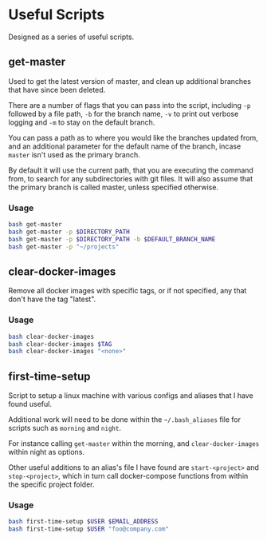 # Useful Scripts

Designed as a series of useful scripts.

## get-master

Used to get the latest version of master, and clean up additional branches that have since been deleted.

There are a number of flags that you can pass into the script, including `-p` followed by a file path, `-b` for the branch name, `-v` to print out verbose logging and `-m` to stay on the default branch.

You can pass a path as to where you would like the branches updated from, and an additional parameter for the default name of the branch, incase `master` isn't used as the primary branch.

By default it will use the current path, that you are executing the command from, to search for any subdirectories with git files. It will also assume that the primary branch is called master, unless specified otherwise.

### Usage

``` bash
bash get-master
bash get-master -p $DIRECTORY_PATH
bash get-master -p $DIRECTORY_PATH -b $DEFAULT_BRANCH_NAME
bash get-master -p "~/projects"
```

## clear-docker-images

Remove all docker images with specific tags, or if not specified, any that don't have the tag "latest".

### Usage

``` bash
bash clear-docker-images
bash clear-docker-images $TAG
bash clear-docker-images "<none>"
```

## first-time-setup

Script to setup a linux machine with various configs and aliases that I have found useful.

Additional work will need to be done within the `~/.bash_aliases` file for scripts such as `morning` and `night`.

For instance calling `get-master` within the morning, and `clear-docker-images` within night as options.

Other useful additions to an alias's file I have found are `start-<project>` and `stop-<project>`, which in turn call docker-compose functions from within the specific project folder.

### Usage

``` bash
bash first-time-setup $USER $EMAIL_ADDRESS
bash first-time-setup $USER "foo@company.com"
```

